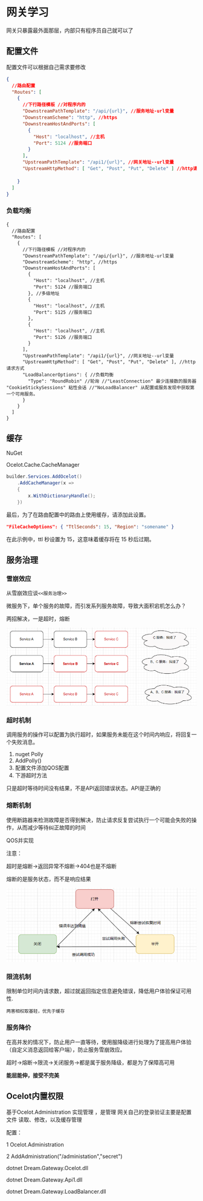 # 网关学习

网关只暴露最外面那层，内部只有程序员自己就可以了



## 配置文件 

配置文件可以根据自己需求要修改

```json
{
  //路由配置  
  "Routes": [
    {
      //下行路径模板 //对程序内的
      "DownstreamPathTemplate": "/api/{url}", //服务地址-url变量
      "DownstreamScheme": "http", //https
      "DownstreamHostAndPorts": [
        {
          "Host": "localhost", //主机
          "Port": 5124 //服务端口
        }
      ],
      "UpstreamPathTemplate": "/api1/{url}", //网关地址--url变量
      "UpstreamHttpMethod": [ "Get", "Post", "Put", "Delete" ] //http请求方式

    }
  ]
}
```

### 负载均衡

```josn
{
  //路由配置  
  "Routes": [
    {
      //下行路径模板 //对程序内的
      "DownstreamPathTemplate": "/api/{url}", //服务地址-url变量
      "DownstreamScheme": "http", //https
      "DownstreamHostAndPorts": [
        {
          "Host": "localhost", //主机
          "Port": 5124 //服务端口
        }, //多级地址
        {
          "Host": "localhost", //主机
          "Port": 5125 //服务端口
        },
        {
          "Host": "localhost", //主机
          "Port": 5126 //服务端口
        }
      ],
      "UpstreamPathTemplate": "/api1/{url}", //网关地址--url变量
      "UpstreamHttpMethod": [ "Get", "Post", "Put", "Delete" ], //http请求方式
      "LoadBalancerOptions": { //负载均衡
        "Type": "RoundRobin" //轮询 //"LeastConnection" 最少连接数的服务器    "CookieStickySessions" 粘性会话 //"NoLoadBalancer" 从配置或服务发现中获取第一个可用服务。 
      }
    }
  ]
}
```

## 缓存

NuGet 

Ocelot.Cache.CacheManager

```c#
builder.Services.AddOcelot()
    .AddCacheManager(x =>
    {
        x.WithDictionaryHandle();
    })
```

最后，为了在路由配置中的路由上使用缓存，请添加此设置。

```json
"FileCacheOptions": { "TtlSeconds": 15, "Region": "somename" }
```

在此示例中，ttl 秒设置为 15，这意味着缓存将在 15 秒后过期。



## 服务治理

### 雪崩效应

从雪崩效应谈`<<服务治理>>`

微服务下，单个服务的故障，而引发系列服务故障，导致大面积宕机怎么办？

两招解决，一是超时，熔断

![雪崩效应](images/1.png)

### 超时机制

调用服务的操作可以配置为执行超时，如果服务未能在这个时间内响应，将回复一个失败消息。

1. nuget Polly
2. AddPolly()
3. 配置文件添加QOS配置
4. 下游超时方法

只是超时等待时间没有结果，不是API返回错误状态。API是正确的

### 熔断机制

使用断路器来检测故障是否得到解决，防止请求反复尝试执行一个可能会失败的操作，从而减少等待纠正故障的时间

QOS并实现

注意：

超时是熔断->返回异常不熔断->404也是不熔断

熔断的是服务状态，而不是响应结果

![熔断](images/image-20230203195822546.png)

### 限流机制

限制单位时间内请求数，超过就返回指定信息避免错误，降低用户体验保证可用性.

`两害相权取基轻，优先于缓存`

### 服务降价

在高并发的情况下，防止用户一直等待，使用服降级进行处理为了提高用户体验（自定义消息返回给客户端），防止服务雪崩效应。

超时->熔断->限流->关闭服务->都是属于服务降级，都是为了保障高可用

**能屈能伸，接受不完美**





## Ocelot内置权限

基于Ocelot.Administration 实现管理 ，是管理 网关自己的登录验证主要是配置文件 读取、修改，以及缓存管理

配置：

1 Ocelot.Administration

2 AddAdministration("/administation","secret")



dotnet Dream.Gateway.Ocelot.dll

dotnet Dream.Gateway.Api1.dll

dotnet Dream.Gateway.LoadBalancer.dll

